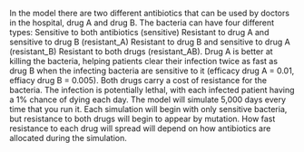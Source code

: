 In the model there are two different antibiotics that can be used by doctors in the hospital, drug A and drug B.
The bacteria can have four different types:
Sensitive to both antibiotics (sensitive)
Resistant to drug A and sensitive to drug B (resistant_A)
Resistant to drug B and sensitive to drug A (resistant_B)
Resistant to both drugs (resistant_AB).
Drug A is better at killing the bacteria, helping patients clear their infection twice as fast as drug B when the infecting bacteria are sensitive to it (efficacy drug A = 0.01, effiacy drug B = 0.005).
Both drugs carry a cost of resistance for the bacteria.
The infection is potentially lethal, with each infected patient having a 1% chance of dying each day.
The model will simulate 5,000 days every time that you run it.
Each simulation will begin with only sensitive bacteria, but resistance to both drugs will begin to appear by mutation.
How fast resistance to each drug will spread will depend on how antibiotics are allocated during the simulation.
